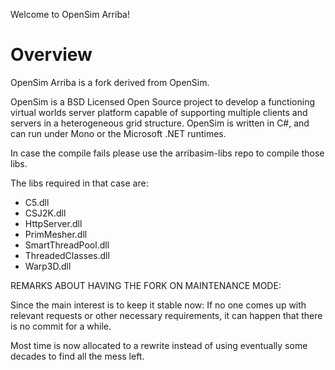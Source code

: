 Welcome to OpenSim Arriba!

# Overview

OpenSim Arriba is a fork derived from OpenSim.

OpenSim is a BSD Licensed Open Source project to develop a functioning
virtual worlds server platform capable of supporting multiple clients
and servers in a heterogeneous grid structure. OpenSim is written in
C#, and can run under Mono or the Microsoft .NET runtimes.

In case the compile fails please use the arribasim-libs repo to compile those libs.

The libs required in that case are:
* C5.dll
* CSJ2K.dll
* HttpServer.dll
* PrimMesher.dll
* SmartThreadPool.dll
* ThreadedClasses.dll
* Warp3D.dll

REMARKS ABOUT HAVING THE FORK ON MAINTENANCE MODE:

Since the main interest is to keep it stable now:
If no one comes up with relevant requests or other necessary requirements,
it can happen that there is no commit for a while.

Most time is now allocated to a rewrite instead of using eventually some decades to find all the mess left.

